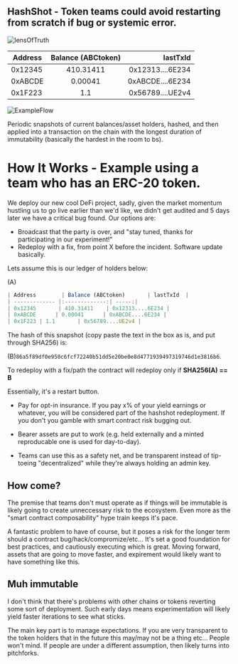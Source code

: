 ## HashShot - Token teams could avoid restarting from scratch if bug or systemic error. 

![lensOfTruth](http://www.i2symbol.com/pictures/emojis/f/2/0/4/f2042fedcbc0cdaee2967c4449b62845_256.png)

| Address        | Balance (ABCtoken)       | lastTxId  | 
| ------------- |:-------------:| -----:|
| 0x12345       | 410.31411    | 0x12313....6E234 |
| 0xABCDE      | 0.00041      | 0xABCDE....6E234 |
| 0x1F223 | 1.1       | 0x56789....UE2v4 |

![ExampleFlow](https://i.imgur.com/rKp44VX.png)

Periodic snapshots of current balances/asset holders, hashed, and then applied into a transaction on the chain with the longest duration of immutability (basically the hardest in the room to bs).

# How It Works - Example using a team who has an ERC-20 token.

We deploy our new cool DeFi project, sadly, given the market momentum hustling us to go live earlier than we'd like, we didn't get audited and 5 days later we have a critical bug found. Our options are:

* Broadcast that the party is over, and "stay tuned, thanks for participating in our experiment!"
* Redeploy with a fix, from point X before the incident. Software update basically.

Lets assume this is our ledger of holders below:

(A)
```js
| Address        | Balance (ABCtoken)       | lastTxId  | 
| ------------- |:-------------:| -----:|
| 0x12345       | 410.31411    | 0x12313....6E234 |
| 0xABCDE      | 0.00041      | 0xABCDE....6E234 |
| 0x1F223 | 1.1       | 0x56789....UE2v4 |
```

The hash of this snapshot (copy paste the text in the box as is, and put through SHA256) is:

(B)`86a5f89df0e950c6fcf72240b51dd5e20be0e8d4771939497319746d1e3816b6`.

To redeploy with a fix/path the contract will redeploy only if **SHA256(A) == B**

Essentially, it's a restart button.

- Pay for opt-in insurance. If you pay x% of your yield earnings or whatever, you will be considered part of the hashshot redeployment. If you don't you gamble with smart contract risk bugging out.

- Bearer assets are put to work (e.g. held externally and a minted reproducable one is used for day-to-day).

- Teams can use this as a safety net, and be transparent instead of tip-toeing "decentralized" while they're always holding an admin key.

## How come?

The premise that teams don't must operate as if things will be immutable is likely going to create unneccessary risk to the ecosystem. Even more as the "smart contract composability" hype train keeps it's pace.

A fantastic problem to have of course, but it poses a risk for the longer term should a contract bug/hack/compromize/etc... It's set a good foundation for best practices, and cautiously executing which is great. Moving forward, assets that are going to move faster, and expirement would likely want to have something like this.

## Muh immutable

I don't think that there's problems with other chains or tokens reverting some sort of deployment. Such early days means experimentation will likely yield faster iterations to see what sticks.

The main key part is to manage expectations. If you are very transparent to the token holders that in the future this may/may not be a thing etc... People won't mind. If people are under a different assumption, then likely turns into pitchforks.
